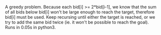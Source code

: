 A greedy problem. Because each bid[i] >= 2*bid[i-1], we know that the sum of all bids below bid[i] won't be large enough to reach the target, therefore bid[i] must be used. Keep recursing until either the target is reached, or we try to add the same bid twice (ie. it won't be possible to reach the goal). Runs in 0.05s in python3.

